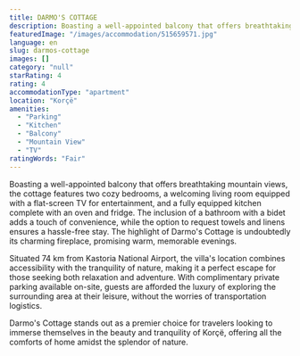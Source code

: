 ```yaml
---
title: DARMO'S COTTAGE
description: Boasting a well-appointed balcony that offers breathtaking mountain views, the cottage features two cozy bedrooms, a welcoming living room equipped with a flat-
featuredImage: "/images/accommodation/515659571.jpg"
language: en
slug: darmos-cottage
images: []
category: "null"
starRating: 4
rating: 4
accommodationType: "apartment"
location: "Korçë"
amenities:
  - "Parking"
  - "Kitchen"
  - "Balcony"
  - "Mountain View"
  - "TV"
ratingWords: "Fair"
---
```


Boasting a well-appointed balcony that offers breathtaking mountain views, the cottage features two cozy bedrooms, a welcoming living room equipped with a flat-screen TV for entertainment, and a fully equipped kitchen complete with an oven and fridge. The inclusion of a bathroom with a bidet adds a touch of convenience, while the option to request towels and linens ensures a hassle-free stay. The highlight of Darmo's Cottage is undoubtedly its charming fireplace, promising warm, memorable evenings.

Situated 74 km from Kastoria National Airport, the villa's location combines accessibility with the tranquility of nature, making it a perfect escape for those seeking both relaxation and adventure. With complimentary private parking available on-site, guests are afforded the luxury of exploring the surrounding area at their leisure, without the worries of transportation logistics.

Darmo's Cottage stands out as a premier choice for travelers looking to immerse themselves in the beauty and tranquility of Korçë, offering all the comforts of home amidst the splendor of nature.

